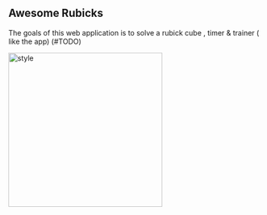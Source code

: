 ## Awesome Rubicks 
  The goals of this web application is to solve a rubick cube , timer & trainer ( like the app)  (#TODO) 

<img width="305" alt="style" src="https://user-images.githubusercontent.com/77624873/198405289-551fa1bf-0466-4ac3-9088-b36a5e1311be.png">

 
